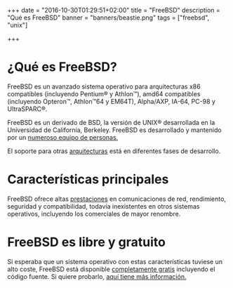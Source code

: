 +++
date = "2016-10-30T01:29:51+02:00"
title = "FreeBSD"
description = "Qué es FreeBSD"
banner = "banners/beastie.png"
tags = ["freebsd", "unix"]

+++

# ¿Qué es FreeBSD?

FreeBSD es un avanzado sistema operativo para arquitecturas x86 compatibles
(incluyendo Pentium® y Athlon™), amd64 compatibles (incluyendo Opteron™,
Athlon™64 y EM64T), Alpha/AXP, IA-64, PC-98 y UltraSPARC®.

FreeBSD es un derivado de BSD, la versión de UNIX® desarrollada en la Universidad de
California, Berkeley. FreeBSD es desarrollado y mantenido por un
[numeroso equipo de personas.](https://www.freebsd.org/doc/en_US.ISO8859-1/articles/contributors/index.html)

El soporte para otras [arquitecturas](https://www.freebsd.org/platforms/index.html)
está en diferentes fases de desarrollo.

# Características principales

FreeBSD ofrece altas [prestaciones](https://www.freebsd.org/es/features.html)
en comunicaciones de red, rendimiento, seguridad y compatibilidad, todavía
inexistentes en otros sistemas operativos, incluyendo los comerciales de mayor
renombre.


# FreeBSD es libre y gratuito

Si esperaba que un sistema operativo con estas características tuviese un alto
coste, FreeBSD está disponible [completamente gratis](https://www.freebsd.org/es/copyright/index.html)
incluyendo el código fuente. Si quiere probarlo, [aquí tiene más información.](https://www.freebsd.org/doc/es_ES.ISO8859-1/books/handbook/mirrors.html)
